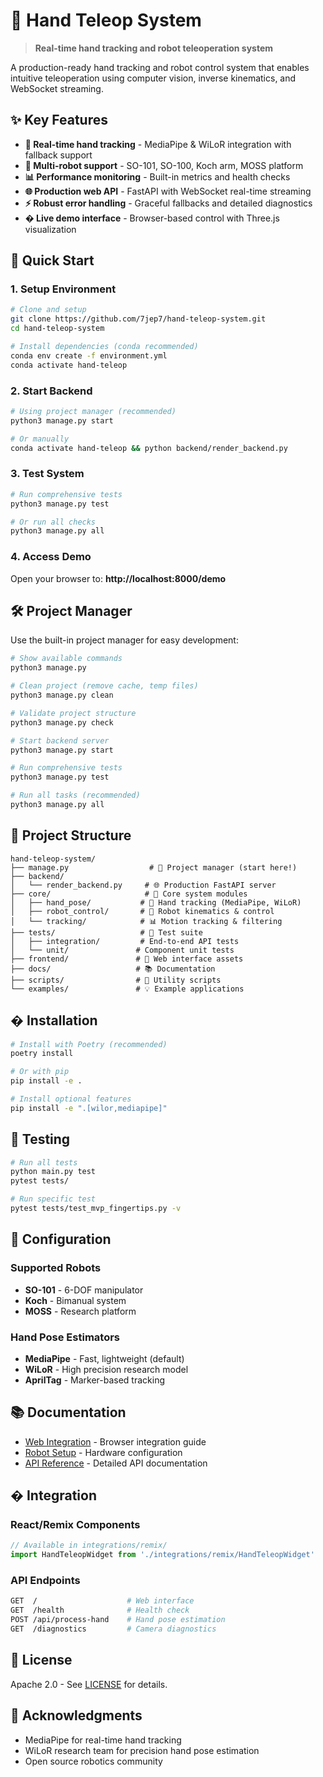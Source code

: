 # 🤖 Hand Teleop System

> **Real-time hand tracking and robot teleoperation system**

A production-ready hand tracking and robot control system that enables intuitive teleoperation using computer vision, inverse kinematics, and WebSocket streaming.

## ✨ Key Features

- **🎯 Real-time hand tracking** - MediaPipe & WiLoR integration with fallback support
- **🤖 Multi-robot support** - SO-101, SO-100, Koch arm, MOSS platform
- **📊 Performance monitoring** - Built-in metrics and health checks  
- **🌐 Production web API** - FastAPI with WebSocket real-time streaming
- **⚡ Robust error handling** - Graceful fallbacks and detailed diagnostics
- **� Live demo interface** - Browser-based control with Three.js visualization

## 🚀 Quick Start

### 1. Setup Environment
```bash
# Clone and setup
git clone https://github.com/7jep7/hand-teleop-system.git
cd hand-teleop-system

# Install dependencies (conda recommended)
conda env create -f environment.yml
conda activate hand-teleop
```

### 2. Start Backend
```bash
# Using project manager (recommended)
python3 manage.py start

# Or manually
conda activate hand-teleop && python backend/render_backend.py
```

### 3. Test System
```bash
# Run comprehensive tests
python3 manage.py test

# Or run all checks
python3 manage.py all
```

### 4. Access Demo
Open your browser to: **http://localhost:8000/demo**

## 🛠️ Project Manager

Use the built-in project manager for easy development:

```bash
# Show available commands
python3 manage.py

# Clean project (remove cache, temp files)
python3 manage.py clean

# Validate project structure  
python3 manage.py check

# Start backend server
python3 manage.py start

# Run comprehensive tests
python3 manage.py test

# Run all tasks (recommended)
python3 manage.py all
```

## 📁 Project Structure

```
hand-teleop-system/
├── manage.py                  # 🎯 Project manager (start here!)
├── backend/
│   └── render_backend.py     # 🌐 Production FastAPI server
├── core/                     # 🔧 Core system modules
│   ├── hand_pose/           # 👋 Hand tracking (MediaPipe, WiLoR)
│   ├── robot_control/       # 🤖 Robot kinematics & control
│   └── tracking/            # 📊 Motion tracking & filtering
├── tests/                   # 🧪 Test suite
│   ├── integration/         # End-to-end API tests
│   └── unit/               # Component unit tests
├── frontend/               # 🎨 Web interface assets
├── docs/                   # 📚 Documentation
├── scripts/                # 🔧 Utility scripts
└── examples/               # 💡 Example applications
```

## �️ Installation

```bash
# Install with Poetry (recommended)
poetry install

# Or with pip
pip install -e .

# Install optional features
pip install -e ".[wilor,mediapipe]"
```

## 🧪 Testing

```bash
# Run all tests
python main.py test
pytest tests/

# Run specific test
pytest tests/test_mvp_fingertips.py -v
```

## 🔧 Configuration

### Supported Robots
- **SO-101** - 6-DOF manipulator
- **Koch** - Bimanual system  
- **MOSS** - Research platform

### Hand Pose Estimators
- **MediaPipe** - Fast, lightweight (default)
- **WiLoR** - High precision research model
- **AprilTag** - Marker-based tracking

## 📚 Documentation

- [Web Integration](docs/WEB_INTEGRATION.md) - Browser integration guide
- [Robot Setup](docs/SO101_SETUP.md) - Hardware configuration  
- [API Reference](docs/README.md) - Detailed API documentation

## � Integration

### React/Remix Components
```typescript
// Available in integrations/remix/
import HandTeleopWidget from './integrations/remix/HandTeleopWidget'
```

### API Endpoints
```bash
GET  /                    # Web interface
GET  /health              # Health check  
POST /api/process-hand    # Hand pose estimation
GET  /diagnostics         # Camera diagnostics
```

## 📄 License

Apache 2.0 - See [LICENSE](LICENSE) for details.

## 🙏 Acknowledgments

- MediaPipe for real-time hand tracking
- WiLoR research team for precision hand pose estimation
- Open source robotics community
